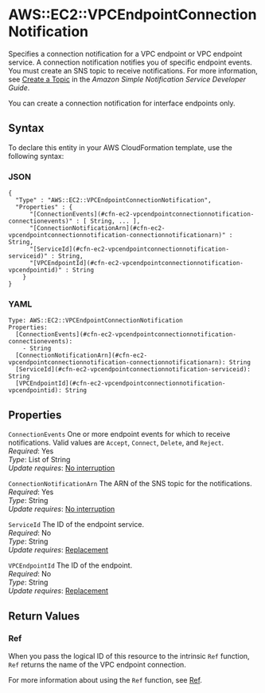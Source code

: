 # AWS::EC2::VPCEndpointConnectionNotification<a name="aws-resource-ec2-vpcendpointconnectionnotification"></a>

Specifies a connection notification for a VPC endpoint or VPC endpoint service\. A connection notification notifies you of specific endpoint events\. You must create an SNS topic to receive notifications\. For more information, see [Create a Topic](https://docs.aws.amazon.com/sns/latest/dg/CreateTopic.html) in the *Amazon Simple Notification Service Developer Guide*\.

You can create a connection notification for interface endpoints only\.

## Syntax<a name="aws-resource-ec2-vpcendpointconnectionnotification-syntax"></a>

To declare this entity in your AWS CloudFormation template, use the following syntax:

### JSON<a name="aws-resource-ec2-vpcendpointconnectionnotification-syntax.json"></a>

```
{
  "Type" : "AWS::EC2::VPCEndpointConnectionNotification",
  "Properties" : {
      "[ConnectionEvents](#cfn-ec2-vpcendpointconnectionnotification-connectionevents)" : [ String, ... ],
      "[ConnectionNotificationArn](#cfn-ec2-vpcendpointconnectionnotification-connectionnotificationarn)" : String,
      "[ServiceId](#cfn-ec2-vpcendpointconnectionnotification-serviceid)" : String,
      "[VPCEndpointId](#cfn-ec2-vpcendpointconnectionnotification-vpcendpointid)" : String
    }
}
```

### YAML<a name="aws-resource-ec2-vpcendpointconnectionnotification-syntax.yaml"></a>

```
Type: AWS::EC2::VPCEndpointConnectionNotification
Properties: 
  [ConnectionEvents](#cfn-ec2-vpcendpointconnectionnotification-connectionevents): 
    - String
  [ConnectionNotificationArn](#cfn-ec2-vpcendpointconnectionnotification-connectionnotificationarn): String
  [ServiceId](#cfn-ec2-vpcendpointconnectionnotification-serviceid): String
  [VPCEndpointId](#cfn-ec2-vpcendpointconnectionnotification-vpcendpointid): String
```

## Properties<a name="aws-resource-ec2-vpcendpointconnectionnotification-properties"></a>

`ConnectionEvents`  <a name="cfn-ec2-vpcendpointconnectionnotification-connectionevents"></a>
One or more endpoint events for which to receive notifications\. Valid values are `Accept`, `Connect`, `Delete`, and `Reject`\.  
*Required*: Yes  
*Type*: List of String  
*Update requires*: [No interruption](https://docs.aws.amazon.com/AWSCloudFormation/latest/UserGuide/using-cfn-updating-stacks-update-behaviors.html#update-no-interrupt)

`ConnectionNotificationArn`  <a name="cfn-ec2-vpcendpointconnectionnotification-connectionnotificationarn"></a>
The ARN of the SNS topic for the notifications\.  
*Required*: Yes  
*Type*: String  
*Update requires*: [No interruption](https://docs.aws.amazon.com/AWSCloudFormation/latest/UserGuide/using-cfn-updating-stacks-update-behaviors.html#update-no-interrupt)

`ServiceId`  <a name="cfn-ec2-vpcendpointconnectionnotification-serviceid"></a>
The ID of the endpoint service\.  
*Required*: No  
*Type*: String  
*Update requires*: [Replacement](https://docs.aws.amazon.com/AWSCloudFormation/latest/UserGuide/using-cfn-updating-stacks-update-behaviors.html#update-replacement)

`VPCEndpointId`  <a name="cfn-ec2-vpcendpointconnectionnotification-vpcendpointid"></a>
The ID of the endpoint\.   
*Required*: No  
*Type*: String  
*Update requires*: [Replacement](https://docs.aws.amazon.com/AWSCloudFormation/latest/UserGuide/using-cfn-updating-stacks-update-behaviors.html#update-replacement)

## Return Values<a name="aws-resource-ec2-vpcendpointconnectionnotification-return-values"></a>

### Ref<a name="aws-resource-ec2-vpcendpointconnectionnotification-return-values-ref"></a>

When you pass the logical ID of this resource to the intrinsic `Ref` function, `Ref` returns the name of the VPC endpoint connection\.

For more information about using the `Ref` function, see [Ref](https://docs.aws.amazon.com/AWSCloudFormation/latest/UserGuide/intrinsic-function-reference-ref.html)\.